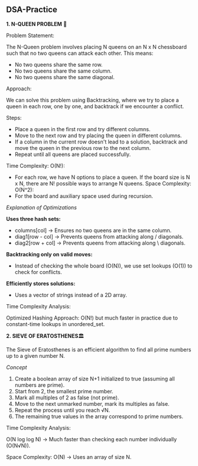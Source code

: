 ## DSA-Practice
**1. N-QUEEN PROBLEM** 🏰

Problem Statement:

The N-Queen problem involves placing N queens on an N x N chessboard such that no two queens can attack each other. This means:
- No two queens share the same row.
- No two queens share the same column.
- No two queens share the same diagonal.
  
Approach:

We can solve this problem using Backtracking, where we try to place a queen in each row, one by one, and backtrack if we encounter a conflict.

Steps:
- Place a queen in the first row and try different columns.
- Move to the next row and try placing the queen in different columns.
- If a column in the current row doesn't lead to a solution, backtrack and move the queen in the previous row to the next column.
- Repeat until all queens are placed successfully.

Time Complexity: O(N!):
- For each row, we have N options to place a queen. If the board size is N x N, there are N! possible ways to arrange N queens.
Space Complexity: O(N^2):
- For the board and auxiliary space used during recursion.

*Explanation of Optimizations*

**Uses three hash sets:**

- columns[col] → Ensures no two queens are in the same column.
- diag1[row - col] → Prevents queens from attacking along / diagonals.
- diag2[row + col] → Prevents queens from attacking along \ diagonals.

**Backtracking only on valid moves:**

- Instead of checking the whole board (O(N)), we use set lookups (O(1)) to check for conflicts.
  
**Efficiently stores solutions:**

- Uses a vector of strings instead of a 2D array.

Time Complexity Analysis:

Optimized Hashing Approach: O(N!) but much faster in practice due to constant-time lookups in unordered_set.

**2. SIEVE OF ERATOSTHENES**🏛️

The Sieve of Eratosthenes is an efficient algorithm to find all prime numbers up to a given number N.

*Concept*
1. Create a boolean array of size N+1 initialized to true (assuming all numbers are prime).
2. Start from 2, the smallest prime number.
3. Mark all multiples of 2 as false (not prime).
4. Move to the next unmarked number, mark its multiples as false.
5. Repeat the process until you reach √N.
6. The remaining true values in the array correspond to prime numbers.

Time Complexity Analysis:

O(N log log N) → Much faster than checking each number individually (O(N√N)).

Space Complexity: O(N) → Uses an array of size N.
